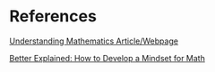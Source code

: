 # References

[Understanding Mathematics Article/Webpage](http://www.math.utah.edu/~pa/math.html)

[Better Explained: How to Develop a Mindset for Math](https://betterexplained.com/articles/how-to-develop-a-mindset-for-math/)